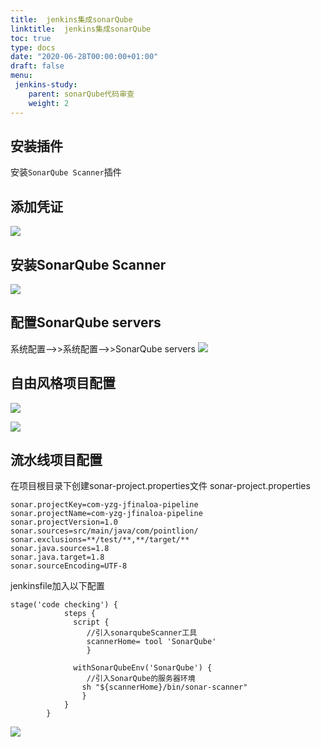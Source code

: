 ```yaml
---
title:  jenkins集成sonarQube
linktitle:  jenkins集成sonarQube
toc: true
type: docs
date: "2020-06-28T00:00:00+01:00"
draft: false
menu:
 jenkins-study:
    parent: sonarQube代码审查
    weight: 2
---
```



## 安装插件
安装`SonarQube Scanner`插件


## 添加凭证
![](/img/sonar/3.jpg)

## 安装SonarQube Scanner
![](/img/sonar/5.jpg)
## 配置SonarQube servers

系统配置-->>系统配置-->>SonarQube servers
![](/img/sonar/4.jpg)

## 自由风格项目配置
![](/img/sonar/6.jpg)

![](/img/sonar/7.jpg)

## 流水线项目配置
在项目根目录下创建sonar-project.properties文件
sonar-project.properties
```shell
sonar.projectKey=com-yzg-jfinaloa-pipeline
sonar.projectName=com-yzg-jfinaloa-pipeline
sonar.projectVersion=1.0  
sonar.sources=src/main/java/com/pointlion/
sonar.exclusions=**/test/**,**/target/**
sonar.java.sources=1.8
sonar.java.target=1.8
sonar.sourceEncoding=UTF-8
```
jenkinsfile加入以下配置

```shell
stage('code checking') {
            steps {
              script {
                 //引入sonarqubeScanner工具
                 scannerHome= tool 'SonarQube'
                 }
              
              withSonarQubeEnv('SonarQube') {
                 //引入SonarQube的服务器环境
                sh "${scannerHome}/bin/sonar-scanner"
                }
            }
        }
```

![](/img/sonar/8.jpg)